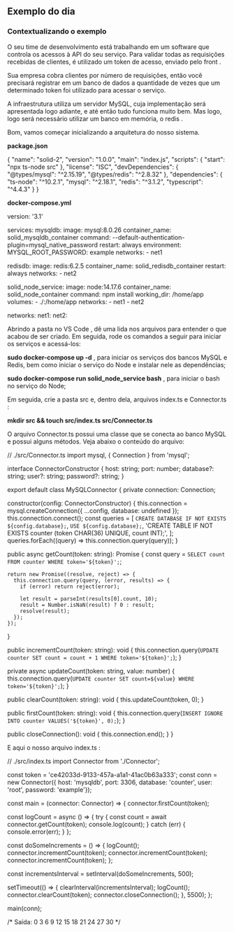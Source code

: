 ## Exemplo do dia

### Contextualizando o exemplo

O seu time de desenvolvimento está trabalhando em um software que controla os acessos à API do seu serviço. Para validar todas as requisições recebidas de clientes, é utilizado um token de acesso, enviado pelo front .

Sua empresa cobra clientes por número de requisições, então você precisará registrar em um banco de dados a quantidade de vezes que um determinado token foi utilizado para acessar o serviço.

A infraestrutura utiliza um servidor MySQL, cuja implementação será apresentada logo adiante, e até então tudo funciona muito bem. Mas logo, logo será necessário utilizar um banco em memória, o redis .

Bom, vamos começar inicializando a arquitetura do nosso sistema.

**package.json**

{
  "name": "solid-2",
  "version": "1.0.0",
  "main": "index.js",
  "scripts": {
    "start": "npx ts-node src"
  },
  "license": "ISC",
  "devDependencies": {
    "@types/mysql": "^2.15.19",
    "@types/redis": "^2.8.32"
  },
  "dependencies": {
    "ts-node": "^10.2.1",
    "mysql": "^2.18.1",
    "redis": "^3.1.2",
    "typescript": "^4.4.3"
  }
}


**docker-compose.yml**

version: '3.1'

services:
  mysqldb:
    image: mysql:8.0.26
    container_name: solid_mysqldb_container
    command: --default-authentication-plugin=mysql_native_password
    restart: always
    environment:
      MYSQL_ROOT_PASSWORD: example
    networks: 
      - net1

  redisdb:
    image: redis:6.2.5
    container_name: solid_redisdb_container
    restart: always
    networks: 
      - net2

  solid_node_service:
    image: node:14.17.6
    container_name: solid_node_container
    command: npm install
    working_dir: /home/app
    volumes:
      - ./:/home/app
    networks: 
      - net1
      - net2

networks: 
  net1:
  net2:

Abrindo a pasta no VS Code , dê uma lida nos arquivos para entender o que acabou de ser criado. Em seguida, rode os comandos a seguir para iniciar os serviços e acessá-los:

**sudo docker-compose up -d** , para iniciar os serviços dos bancos MySQL e Redis, bem como iniciar o serviço do Node e instalar nele as dependências;

**sudo docker-compose run solid_node_service bash** , para iniciar o bash no serviço do Node;

Em seguida, crie a pasta src e, dentro dela, arquivos index.ts e Connector.ts :


**mkdir src && touch src/index.ts src/Connector.ts**

O arquivo Connector.ts possui uma classe que se conecta ao banco MySQL e possui alguns métodos. Veja abaixo o conteúdo do arquivo:

// ./src/Connector.ts
import mysql, { Connection } from 'mysql';

interface ConnectorConstructor {
  host: string;
  port: number;
  database?: string;
  user?: string;
  password?: string;
}

export default class MySQLConnector {
  private connection: Connection;

  constructor(config: ConnectorConstructor) {
    this.connection = mysql.createConnection({ ...config, database: undefined });
    this.connection.connect();
    const queries = [
      `CREATE DATABASE IF NOT EXISTS ${config.database};`,
      `USE ${config.database};`,
      'CREATE TABLE IF NOT EXISTS counter (token CHAR(36) UNIQUE, count INT);',
    ];
    queries.forEach((query) => this.connection.query(query));
  }

  public async getCount(token: string): Promise<number> {
    const query = `SELECT count FROM counter WHERE token='${token}';`;

    return new Promise((resolve, reject) => {
      this.connection.query(query, (error, results) => {
        if (error) return reject(error);

        let result = parseInt(results[0].count, 10);
        result = Number.isNaN(result) ? 0 : result;
        resolve(result);
      });
    });
  }

  public incrementCount(token: string): void {
    this.connection.query(`UPDATE counter SET count = count + 1 WHERE token='${token}';`);
  }

  private async updateCount(token: string, value: number) {
    this.connection.query(`UPDATE counter SET count=${value} WHERE token='${token}';`);
  }

  public clearCount(token: string): void {
    this.updateCount(token, 0);
  }

  public firstCount(token: string): void {
    this.connection.query(`INSERT IGNORE INTO counter VALUES('${token}', 0);`);
  }

  public closeConnection(): void {
    this.connection.end();
  }
}

E aqui o nosso arquivo index.ts :

// ./src/index.ts
import Connector from './Connector';

const token = 'ce42033d-9133-457a-a1a1-41ac0b63a333';
const conn = new Connector({
  host: 'mysqldb',
  port: 3306,
  database: 'counter',
  user: 'root',
  password: 'example'});

const main = (connector: Connector) => {
  connector.firstCount(token);

  const logCount = async () => {
    try {
      const count = await connector.getCount(token);
      console.log(count);
    } catch (err) {
      console.error(err);
    }
  };

  const doSomeIncrements = () => {
    logCount();
    connector.incrementCount(token);
    connector.incrementCount(token);
    connector.incrementCount(token);
  };

  const incrementsInterval = setInterval(doSomeIncrements, 500);

  setTimeout(() => {
    clearInterval(incrementsInterval);
    logCount();
    connector.clearCount(token);
    connector.closeConnection();
  }, 5500);
};

main(conn);

/*
Saída:
0
3
6
9
12
15
18
21
24
27
30
*/